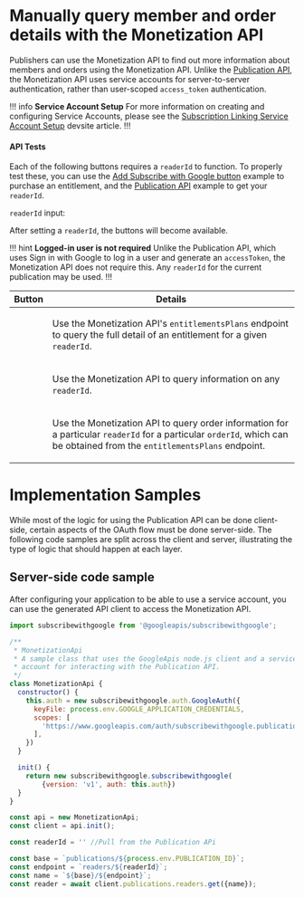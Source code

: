 # Manually query member and order details with the Monetization API

Publishers can use the Monetization API to find out more information about members
and orders using the Monetization API. Unlike the [Publication API](/reference/publication-api),
the Monetization API uses service accounts for server-to-server authentication,
rather than user-scoped `access_token` authentication.

!!! info **Service Account Setup**
For more information on creating and configuring Service Accounts, please see the
[Subscription Linking Service Account Setup](https://developers.google.com/news/subscribe/subscription-linking/implementation/server-side#create_a_service_account) devsite article.
!!!

#### API Tests

Each of the following buttons requires a `readerId` to function. To properly test these,
you can use the [Add Subscribe with Google button](/swg/add-button) example to purchase an
entitlement, and the  [Publication API](/reference/publication-api) example to get your `readerId`.

<div id="readerIdForm"><code>readerId</code> input:</div>

After setting a `readerId`, the buttons will become available.

!!! hint **Logged-in user is not required**
Unlike the Publication API, which uses Sign in with Google to log in a user and generate an `accessToken`,
the Monetization API does not require this. Any `readerId` for the current publication may be used.
!!!

<table>
  <thead>
    <tr>
      <th>
        Button
      </th>
      <th>
        Details
      </th>
    </tr>
  </thead>
  <tbody>
    <tr id="entitlementsPlans">
      <td>
        <div class="button"></div>
      </td>
      <td>
        <p>Use the Monetization API's <code>entitlementsPlans</code> endpoint to query the full detail of an entitlement for a given <code>readerId</code>.</p>
      </td>
    </tr>
    <tr id="member">
      <td>
        <div class="button"></div>
      </td>
      <td>
        <p>Use the Monetization API to query information on any <code>readerId</code>.</p>
      </td>
    </tr>
    <tr id="order">
      <td>
        <div class="button"></div>
      </td>
      <td>
        <p>Use the Monetization API to query order information for a particular <code>readerId</code>
        for a particular <code>orderId</code>, which can be obtained from the <code>entitlementsPlans</code> endpoint.</p>
      </td>
    </tr>
  </tbody>
</table>

<div id="APIOutput"></div>

# Implementation Samples

While most of the logic for using the Publication API can be done client-side,
certain aspects of the OAuth flow must be done server-side. The following code
samples are split across the client and server, illustrating the type of logic
that should happen at each layer.

## Server-side code sample

After configuring your application to be able to use a service account, you can 
use the generated API client to access the Monetization API.

```javascript
import subscribewithgoogle from '@googleapis/subscribewithgoogle';

/**
 * MonetizationApi
 * A sample class that uses the GoogleApis node.js client and a service
 * account for interacting with the Publication API.
 */
class MonetizationApi {
  constructor() {
    this.auth = new subscribewithgoogle.auth.GoogleAuth({
      keyFile: process.env.GOOGLE_APPLICATION_CREDENTIALS,
      scopes: [
        'https://www.googleapis.com/auth/subscribewithgoogle.publications.entitlements.readonly'
      ],
    })
  }

  init() {
    return new subscribewithgoogle.subscribewithgoogle(
        {version: 'v1', auth: this.auth})
  }
}

const api = new MonetizationApi;
const client = api.init();

const readerId = '' //Pull from the Publication APi

const base = `publications/${process.env.PUBLICATION_ID}`;
const endpoint = `readers/${readerId}`;
const name = `${base}/${endpoint}`;
const reader = await client.publications.readers.get({name});

```